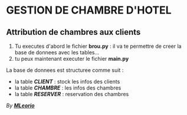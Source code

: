 # GESTION DE CHAMBRE D'HOTEL

## Attribution de chambres aux clients

1. Tu executes d'abord le fichier **brou.py** : il va te permettre de creer la base de donnees avec les tables...
2. tu peux maintenant executer le fichier **main.py**


La base de donnees est structuree comme suit :
* la table ***CLIENT*** : stock les infos des clients
* la table ***CHAMBRE*** : les infos des chambres
* la table ***RESERVER*** : reservation des chambres

*By [**MLeorio**](https://github.com/MLeorio "Projet sur Github")*
